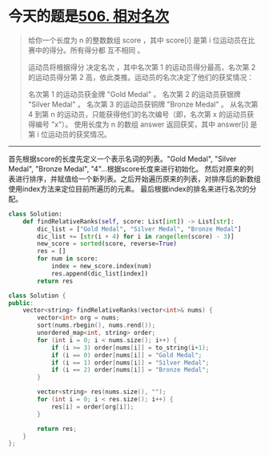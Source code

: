 # 今天的题是[506. 相对名次](https://leetcode-cn.com/problems/relative-ranks/)

> 给你一个长度为 n 的整数数组 score ，其中 score[i] 是第 i 位运动员在比赛中的得分。所有得分都 互不相同 。
>
> 运动员将根据得分 决定名次 ，其中名次第 1 的运动员得分最高，名次第 2 的运动员得分第 2 高，依此类推。运动员的名次决定了他们的获奖情况：
> 
> 名次第 1 的运动员获金牌 "Gold Medal" 。
> 名次第 2 的运动员获银牌 "Silver Medal" 。
> 名次第 3 的运动员获铜牌 "Bronze Medal" 。
> 从名次第 4 到第 n 的运动员，只能获得他们的名次编号（即，名次第 x 的运动员获得编号 "x"）。
> 使用长度为 n 的数组 answer 返回获奖，其中 answer[i] 是第 i 位运动员的获奖情况。

---

首先根据score的长度先定义一个表示名词的列表。"Gold Medal", "Silver Medal", "Bronze Medal", "4"...根据score长度来进行初始化。
然后对原来的列表进行排序，并赋值给一个新列表。之后开始遍历原来的列表，对排序后的新数组使用index方法来定位目前所遍历的元素。
最后根据index的排名来进行名次的分配。

```python
class Solution:
    def findRelativeRanks(self, score: List[int]) -> List[str]:
        dic_list = ["Gold Medal", "Silver Medal", "Bronze Medal"]
        dic_list += [str(i + 4) for i in range(len(score) - 3)]
        new_score = sorted(score, reverse=True)
        res = []
        for num in score:
            index = new_score.index(num)
            res.append(dic_list[index])
        return res
```

```cpp
class Solution {
public:
    vector<string> findRelativeRanks(vector<int>& nums) {
        vector<int> org = nums;
        sort(nums.rbegin(), nums.rend());
        unordered_map<int, string> order;
        for (int i = 0; i < nums.size(); i++) {
            if (i >= 3) order[nums[i]] = to_string(i+1);
            if (i == 0) order[nums[i]] = "Gold Medal";
            if (i == 1) order[nums[i]] = "Silver Medal";
            if (i == 2) order[nums[i]] = "Bronze Medal";
        }

        vector<string> res(nums.size(), "");
        for (int i = 0; i < res.size(); i++) {
            res[i] = order[org[i]];
        }

        return res;
    }
};
```

